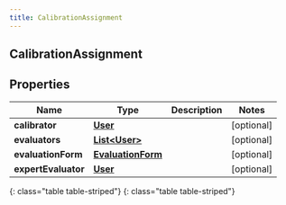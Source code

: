 ```yaml
---
title: CalibrationAssignment
---
```

## CalibrationAssignment


## Properties

| Name | Type | Description | Notes |
| ------------ | ------------- | ------------- | ------------- |
| **calibrator** | [**User**](User.html) |  |  [optional] |
| **evaluators** | [**List&lt;User&gt;**](User.html) |  |  [optional] |
| **evaluationForm** | [**EvaluationForm**](EvaluationForm.html) |  |  [optional] |
| **expertEvaluator** | [**User**](User.html) |  |  [optional] |
{: class="table table-striped"}
{: class="table table-striped"}


